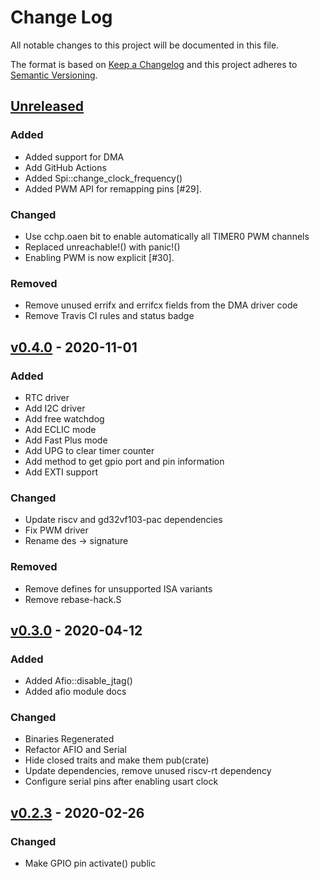 # Change Log

All notable changes to this project will be documented in this file.

The format is based on [Keep a Changelog](http://keepachangelog.com/)
and this project adheres to [Semantic Versioning](http://semver.org/).

## [Unreleased]

### Added

- Added support for DMA
- Add GitHub Actions
- Added Spi::change_clock_frequency()
- Added PWM API for remapping pins [#29].

### Changed

- Use cchp.oaen bit to enable automatically all TIMER0 PWM channels
- Replaced unreachable!() with panic!()
- Enabling PWM is now explicit [#30].


### Removed

- Remove unused errifx and errifcx fields from the DMA driver code
- Remove Travis CI rules and status badge

## [v0.4.0] - 2020-11-01

### Added

- RTC driver
- Add I2C driver
- Add free watchdog
- Add ECLIC mode
- Add Fast Plus mode
- Add UPG to clear timer counter
- Add method to get gpio port and pin information
- Add EXTI support

### Changed

- Update riscv and gd32vf103-pac dependencies
- Fix PWM driver
- Rename des -> signature

### Removed

- Remove defines for unsupported ISA variants
- Remove rebase-hack.S

## [v0.3.0] - 2020-04-12

### Added

- Added Afio::disable_jtag()
- Added afio module docs

### Changed

- Binaries Regenerated
- Refactor AFIO and Serial
- Hide closed traits and make them pub(crate)
- Update dependencies, remove unused riscv-rt dependency
- Configure serial pins after enabling usart clock

## [v0.2.3] - 2020-02-26

### Changed

- Make GPIO pin activate() public

[Unreleased]: https://github.com/rust-embedded/riscv/compare/v0.6.0...HEAD
[v0.4.0]: https://github.com/riscv-rust/gd32vf103xx-hal/compare/v0.3.0...v0.4.0
[v0.3.0]: https://github.com/rust-embedded/riscv/compare/v0.2.3...v0.3.0
[v0.2.3]: https://github.com/riscv-rust/gd32vf103xx-hal/compare/v0.2.2...v0.2.3